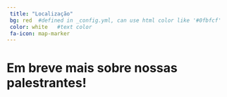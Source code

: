 ```yaml
---
 title: "Localização"
 bg: red  #defined in _config.yml, can use html color like '#0fbfcf'
 color: white   #text color
 fa-icon: map-marker
---
```


# Em breve mais sobre nossas palestrantes!

